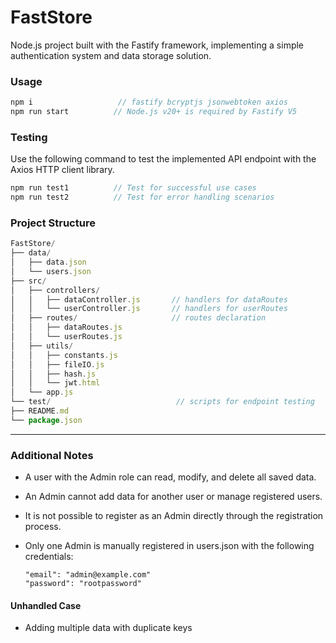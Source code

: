# FastStore
Node.js project built with the Fastify framework, implementing a simple authentication system and data storage solution.

### Usage
```js
npm i                   // fastify bcryptjs jsonwebtoken axios
npm run start          // Node.js v20+ is required by Fastify V5
```

### Testing
Use the following command to test the implemented API endpoint with the Axios HTTP client library.
```js
npm run test1          // Test for successful use cases
npm run test2          // Test for error handling scenarios
```

### Project Structure
```js
FastStore/
├── data/
│   ├── data.json    
│   └── users.json
├── src/
│   ├── controllers/                    
│   │   ├── dataController.js       // handlers for dataRoutes
│   │   └── userController.js       // handlers for userRoutes
│   ├── routes/                     // routes declaration
│   │   ├── dataRoutes.js          
│   │   └── userRoutes.js   
│   ├── utils/
│   │   ├── constants.js
│   │   ├── fileIO.js
│   │   ├── hash.js
│   │   └── jwt.html
│   └── app.js                        
└── test/                            // scripts for endpoint testing
├── README.md
└── package.json

```

---

### Additional Notes

 - A user with the Admin role can read, modify, and delete all saved data.
 - An Admin cannot add data for another user or manage registered users.
 - It is not possible to register as an Admin directly through the registration process.
 - Only one Admin is manually registered in users.json with the following credentials:    

    ```
    "email": "admin@example.com"
    "password": "rootpassword"
    ```

#### Unhandled Case
- Adding multiple data with duplicate keys



